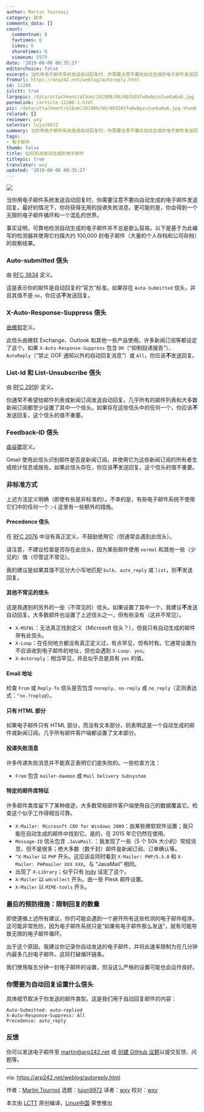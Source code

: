 ```yaml
---
author: Martin Tournoij
category: 技术
comments_data: []
count:
  commentnum: 0
  favtimes: 0
  likes: 0
  sharetimes: 0
  viewnum: 5979
date: '2019-08-08 00:35:27'
editorchoice: false
excerpt: 当你用电子邮件系统发送自动回复时，你需要注意不要向自动生成的电子邮件发送回复。最好的情况下，你将获得无用的投递失败消息。更可能的是，你会得到一个无限的电子邮件循环和一个混乱的世界。
fromurl: https://arp242.net/weblog/autoreply.html
id: 11200
islctt: true
largepic: /data/attachment/album/201908/08/003503fw0w0pzx2ue6a6a6.jpg
permalink: /article-11200-1.html
pic: /data/attachment/album/201908/08/003503fw0w0pzx2ue6a6a6.jpg.thumb.jpg
related: []
reviewer: wxy
selector: lujun9972
summary: 当你用电子邮件系统发送自动回复时，你需要注意不要向自动生成的电子邮件发送回复。最好的情况下，你将获得无用的投递失败消息。更可能的是，你会得到一个无限的电子邮件循环和一个混乱的世界。
tags:
- 电子邮件
thumb: false
title: 如何检测自动生成的电子邮件
titlepic: true
translator: wxy
updated: '2019-08-08 00:35:27'
---
```


![](/data/attachment/album/201908/08/003503fw0w0pzx2ue6a6a6.jpg)


当你用电子邮件系统发送自动回复时，你需要注意不要向自动生成的电子邮件发送回复。最好的情况下，你将获得无用的投递失败消息。更可能的是，你会得到一个无限的电子邮件循环和一个混乱的世界。


事实证明，可靠地检测自动生成的电子邮件并不总是那么容易。以下是基于为此编写的检测器并使用它扫描大约 100,000 封电子邮件（大量的个人存档和公司存档）的观察结果。


### Auto-submitted 信头


由 [RFC 3834](http://tools.ietf.org/html/rfc3834) 定义。


这是表示你的邮件是自动回复的“官方”标准。如果存在 `Auto-Submitted` 信头，并且其值不是 `no`，你应该**不**发送回复。


### X-Auto-Response-Suppress 信头


[由微软](https://msdn.microsoft.com/en-us/library/ee219609(v=EXCHG.80).aspx)定义。


此信头由微软 Exchange、Outlook 和其他一些产品使用。许多新闻订阅等都设定了这个。如果 `X-Auto-Response-Suppress` 包含 `DR`（“抑制投递报告”）、`AutoReply`（“禁止 OOF 通知以外的自动回复消息”）或 `All`，你应该**不**发送回复。


### List-Id 和 List-Unsubscribe 信头


由 [RFC 2919](https://tools.ietf.org/html/rfc2919)) 定义。


你通常不希望给邮件列表或新闻订阅发送自动回复。几乎所有的邮件列表和大多数新闻订阅都至少设置了其中一个信头。如果存在这些信头中的任何一个，你应该**不**发送回复。这个信头的值不重要。


### Feedback-ID 信头


[由谷歌](https://support.google.com/mail/answer/6254652?hl=en)定义。


Gmail 使用此信头识别邮件是否是新闻订阅，并使用它为这些新闻订阅的所有者生成统计信息或报告。如果此信头存在，你应该**不**发送回复。这个信头的值不重要。


### 非标准方式


上述方法定义明确（即使有些是非标准的）。不幸的是，有些电子邮件系统不使用它们中的任何一个 :-( 这里有一些额外的措施。


#### Precedence 信头


在 [RFC 2076](http://www.faqs.org/rfcs/rfc2076.html) 中没有真正定义，不鼓励使用它（但通常会遇到此信头）。


请注意，不建议检查是否存在此信头，因为某些邮件使用 `normal` 和其他一些（少见的）值（尽管这不常见）。


我的建议是如果其值不区分大小写地匹配 `bulk`、`auto_reply` 或 `list`，则**不**发送回复。


#### 其他不常见的信头


这是我遇到的另外的一些（不常见的）信头。如果设置了其中一个，我建议**不**发送自动回复。大多数邮件也设置了上述信头之一，但有些没有（这并不常见）。


* `X-MSFBL`：无法真正找到定义（Microsoft 信头？），但我只有自动生成的邮件带有此信头。
* `X-Loop`：在任何地方都没有真正定义过，有点罕见，但有时有。它通常设置为不应该收到电子邮件的地址，但也会遇到 `X-Loop: yes`。
* `X-Autoreply`：相当罕见，并且似乎总是具有 `yes` 的值。


#### Email 地址


检查 `From` 或 `Reply-To` 信头是否包含 `noreply`、`no-reply` 或 `no_reply`（正则表达式：`^no.?reply@`）。


#### 只有 HTML 部分


如果电子邮件只有 HTML 部分，而没有文本部分，则表明这是一个自动生成的邮件或新闻订阅。几乎所有邮件客户端都设置了文本部分。


#### 投递失败消息


许多传递失败消息并不能真正表明它们是失败的。一些检查方法：


* `From` 包含 `mailer-daemon` 或 `Mail Delivery Subsystem`


#### 特定的邮件库特征


许多邮件类库留下了某种痕迹，大多数常规邮件客户端使用自己的数据覆盖它。检查这个似乎工作得相当可靠。


* `X-Mailer: Microsoft CDO for Windows 2000`：由某些微软软件设置；我只能在自动生成的邮件中找到它。是的，在 2015 年它仍然在使用。
* `Message-ID` 信头包含 `.JavaMail.`：我发现了一些（5 个 50k 大小的）常规消息，但不是很多；绝大多数（数千封）邮件是新闻订阅、订单确认等。
* `^X-Mailer` 以 `PHP` 开头。这应该会同时看到 `X-Mailer: PHP/5.5.0` 和 `X-Mailer: PHPmailer XXX XXX`。与 “JavaMail” 相同。
* 出现了 `X-Library`；似乎只有 [Indy](http://www.indyproject.org/index.en.aspx) 设定了这个。
* `X-Mailer` 以 `wdcollect` 开头。由一些 Plesk 邮件设置。
* `X-Mailer` 以 `MIME-tools` 开头。


### 最后的预防措施：限制回复的数量


即使遵循上述所有建议，你仍可能会遇到一个避开所有这些检测的电子邮件程序。这可能非常危险，因为电子邮件系统只是“如果有电子邮件那么发送”，就有可能导致无限的电子邮件循环。


出于这个原因，我建议你记录你自动发送的电子邮件，并将此速率限制为在几分钟内最多几封电子邮件。这将打破循环链条。


我们使用每五分钟一封电子邮件的设置，但没这么严格的设置可能也会运作良好。


### 你需要为自动回复设置什么信头


具体细节取决于你发送的邮件类型。这是我们用于自动回复邮件的内容：



```
Auto-Submitted: auto-replied
X-Auto-Response-Suppress: All
Precedence: auto_reply
```

### 反馈


你可以发送电子邮件至 [martin@arp242.net](mailto:martin@arp242.net) 或 [创建 GitHub 议题](https://github.com/Carpetsmoker/arp242.net/issues/new)以提交反馈、问题等。




---


via: <https://arp242.net/weblog/autoreply.html>


作者：[Martin Tournoij](https://arp242.net/) 选题：[lujun9972](https://github.com/lujun9972) 译者：[wxy](https://github.com/wxy) 校对：[wxy](https://github.com/wxy)


本文由 [LCTT](https://github.com/LCTT/TranslateProject) 原创编译，[Linux中国](https://linux.cn/) 荣誉推出